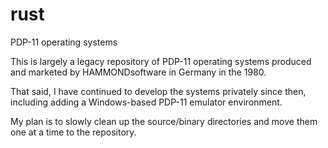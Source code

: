 # rust
PDP-11 operating systems

This is largely a legacy repository of PDP-11 operating systems produced and marketed by HAMMONDsoftware in Germany in the 1980.

That said, I have continued to develop the systems privately since then, including adding a Windows-based PDP-11 emulator environment.

My plan is to slowly clean up the source/binary directories and move them one at a time to the repository.
